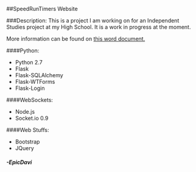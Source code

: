 ##SpeedRunTimers Website

###Description:
This is a project I am working on for an Independent Studies project at my High School. It is a work in progress at the moment.

More information can be found on [this word document.](https://github.com/EpicDavi/SpeedRunTimersWebsite/blob/master/app/static/files/progOutline.docx?raw=true)

####Python:
* Python 2.7
* Flask
* Flask-SQLAlchemy
* Flask-WTForms
* Flask-Login

####WebSockets:
* Node.js
* Socket.io 0.9

####Web Stuffs:
* Bootstrap
* JQuery

#### _-EpicDavi_
